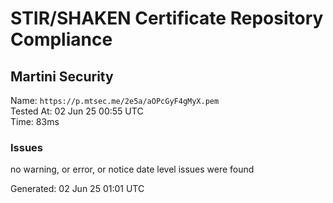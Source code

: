 # STIR/SHAKEN Certificate Repository Compliance

## Martini Security

Name: `https://p.mtsec.me/2e5a/aOPcGyF4gMyX.pem`\
Tested At: 02 Jun 25 00:55 UTC\
Time: 83ms

### Issues

no warning, or error, or notice date level issues were found

Generated: 02 Jun 25 01:01 UTC